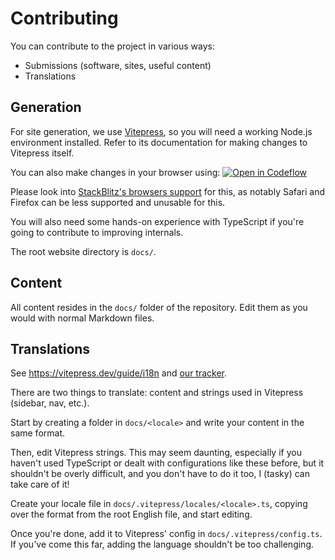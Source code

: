 # Contributing

You can contribute to the project in various ways:

- Submissions (software, sites, useful content)
- Translations

## Generation

For site generation, we use [Vitepress](https://vitepress.dev), so you will need a working Node.js
environment installed. Refer to its documentation for making changes to Vitepress itself.

You can also make changes in your browser using:
[![Open in Codeflow](https://developer.stackblitz.com/img/open_in_codeflow.svg)](https://pr.new/privateersclub/wiki)

Please look into [StackBlitz's browsers support](https://developer.stackblitz.com/platform/webcontainers/browser-support) for this, as notably Safari and Firefox can be less supported and unusable for this.

You will also need some hands-on experience with TypeScript if you're going to contribute to
improving internals.

The root website directory is `docs/`.

## Content

All content resides in the `docs/` folder of the repository. Edit them as you would with normal
Markdown files.

## Translations

See https://vitepress.dev/guide/i18n and [our tracker](https://megathread.pages.dev/_translations).

There are two things to translate: content and strings used in Vitepress (sidebar, nav, etc.).

Start by creating a folder in `docs/<locale>` and write your content in the same format.

Then, edit Vitepress strings. This may seem daunting, especially if you haven't used TypeScript or
dealt with configurations like these before, but it shouldn't be overly difficult, and you don't
have to do it too, I (tasky) can take care of it!

Create your locale file in `docs/.vitepress/locales/<locale>.ts`, copying over the format from the
root English file, and start editing.

Once you're done, add it to Vitepress' config in `docs/.vitepress/config.ts`. If you've come this
far, adding the language shouldn't be too challenging.
